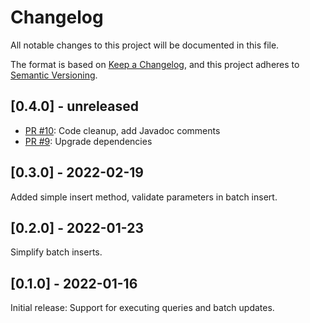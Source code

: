 # Changelog
All notable changes to this project will be documented in this file.

The format is based on [Keep a Changelog](https://keepachangelog.com/en/1.0.0/),
and this project adheres to [Semantic Versioning](https://semver.org/spec/v2.0.0.html).

## [0.4.0] - unreleased

- [PR #10](https://github.com/itsallcode/simple-jdbc/pull/10): Code cleanup, add Javadoc comments
- [PR #9](https://github.com/itsallcode/simple-jdbc/pull/9): Upgrade dependencies

## [0.3.0] - 2022-02-19

Added simple insert method, validate parameters in batch insert.

## [0.2.0] - 2022-01-23

Simplify batch inserts.

## [0.1.0] - 2022-01-16

Initial release: Support for executing queries and batch updates.
